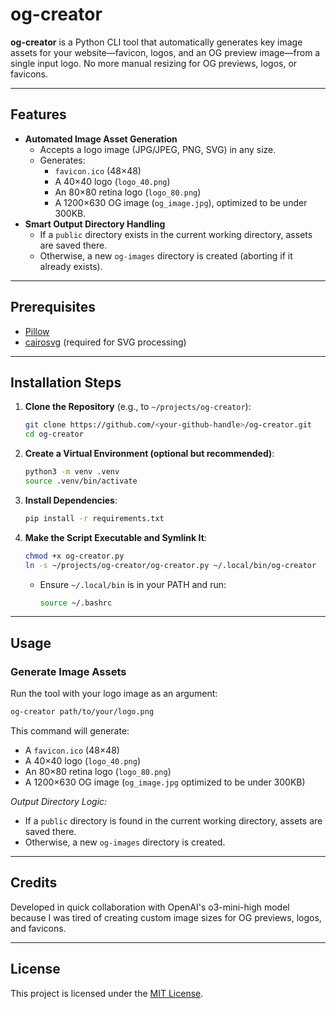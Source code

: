 # og-creator

**og-creator** is a Python CLI tool that automatically generates key image assets for your website—favicon, logos, and an OG preview image—from a single input logo. No more manual resizing for OG previews, logos, or favicons.

---

## **Features**

- **Automated Image Asset Generation**
  - Accepts a logo image (JPG/JPEG, PNG, SVG) in any size.
  - Generates:
    - `favicon.ico` (48×48)
    - A 40×40 logo (`logo_40.png`)
    - An 80×80 retina logo (`logo_80.png`)
    - A 1200×630 OG image (`og_image.jpg`), optimized to be under 300KB.
- **Smart Output Directory Handling**
  - If a `public` directory exists in the current working directory, assets are saved there.
  - Otherwise, a new `og-images` directory is created (aborting if it already exists).

---

## **Prerequisites**

- [Pillow](https://pypi.org/project/Pillow/)
- [cairosvg](https://pypi.org/project/CairoSVG/) (required for SVG processing)

---

## **Installation Steps**

1. **Clone the Repository** (e.g., to `~/projects/og-creator`):
   ```bash
   git clone https://github.com/<your-github-handle>/og-creator.git
   cd og-creator
   ```

2. **Create a Virtual Environment (optional but recommended)**:
   ```bash
   python3 -m venv .venv
   source .venv/bin/activate
   ```

3. **Install Dependencies**:
   ```bash
   pip install -r requirements.txt
   ```

4. **Make the Script Executable and Symlink It**:
   ```bash
   chmod +x og-creator.py
   ln -s ~/projects/og-creator/og-creator.py ~/.local/bin/og-creator
   ```
   - Ensure `~/.local/bin` is in your PATH and run:
     ```bash
     source ~/.bashrc
     ```

---

## **Usage**

### **Generate Image Assets**

Run the tool with your logo image as an argument:
```bash
og-creator path/to/your/logo.png
```
This command will generate:
- A `favicon.ico` (48×48)  
- A 40×40 logo (`logo_40.png`)  
- An 80×80 retina logo (`logo_80.png`)  
- A 1200×630 OG image (`og_image.jpg` optimized to be under 300KB)

*Output Directory Logic:*
- If a `public` directory is found in the current working directory, assets are saved there.
- Otherwise, a new `og-images` directory is created.

---

## **Credits**

Developed in quick collaboration with OpenAI's o3-mini-high model because I was tired of creating custom image sizes for OG previews, logos, and favicons.

---

## **License**

This project is licensed under the [MIT License](https://opensource.org/licenses/MIT).

